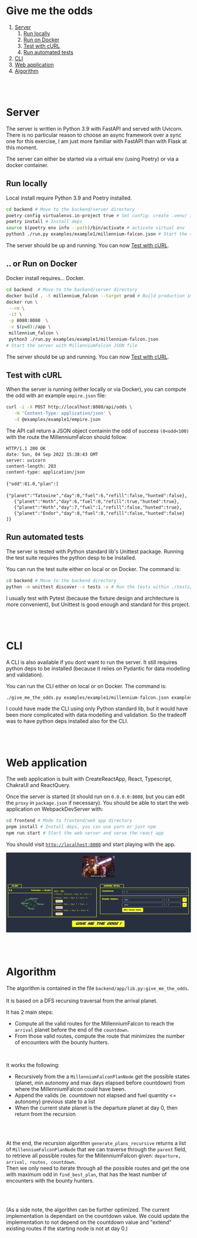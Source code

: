 # Give me the odds

1. [Server](#server)
   1. [Run locally](#ocal)
   2. [Run on Docker](#docker)
   3. [Test with cURL](#curl)
   4. [Run automated tests](#tests)
2. [CLI](#cli)
3. [Web application](#web)
4. [Algorithm](#algorithm)

<br />
<br />

# Server <a name="server"></a>

The server is written in Python 3.9 with FastAPI and served with Uvicorn.
There is no particular reason to choose an async framework over a sync one for this exercise,
I am just more familiar with FastAPI than with Flask at this moment.

The server can either be started via a virtual env (using Poetry) or via a docker container.

## Run locally <a name="local"></a>

Local install require Python 3.9 and Poetry installed.

```sh
cd backend # Move to the backend/server directory
poetry config virtualenvs.in-project true # Set config: create .venv/ in current dir
poetry install # Install deps
source $(poetry env info --path)/bin/activate # activate virtual env
python3 ./run.py examples/example1/millennium-falcon.json # Start the server with MillenniumFalcon JSON file
```

The server should be up and running. You can now [Test with cURL](##curl).

## .. or Run on Docker <a name="docker"></a>

Docker install requires... Docker.

```sh
cd backend  # Move to the backend/server directory
docker build . -t millennium_falcon --target prod # Build production image
docker run \
 --rm \
 -it \
 -p 8080:8080  \
 -v $(pwd):/app \
 millennium_falcon \
 python3 ./run.py examples/example1/millennium-falcon.json
# Start the server with MillenniumFalcon JSON file
```

The server should be up and running. You can now [Test with cURL](##curl).

## Test with cURL <a name="curl"></a>

When the server is running (either locally or via Docker), you can compute the odd with an example `empire.json` file:

```sh
curl -i -X POST http://localhost:8080/api/odds \
   -H 'Content-Type: application/json' \
   -d @examples/example1/empire.json
```

The API call return a JSON object containin the odd of success `(0<odd<100)` with the route the MillenniumFalcon should follow.

```
HTTP/1.1 200 OK
date: Sun, 04 Sep 2022 15:38:43 GMT
server: uvicorn
content-length: 283
content-type: application/json

{"odd":81.0,"plan":[
   {"planet":"Tatooine","day":0,"fuel":6,"refill":false,"hunted":false},
   {"planet":"Hoth","day":6,"fuel":0,"refill":true,"hunted":true},
   {"planet":"Hoth","day":7,"fuel":1,"refill":false,"hunted":true},
   {"planet":"Endor","day":8,"fuel":0,"refill":false,"hunted":false}
]}
```

## Run automated tests <a name="tests"></a>

The server is tested with Python standard lib's Unittest package.
Running the test suite requires the python desp to be installed.

You can run the test suite either on local or on Docker. The command is:

```sh
cd backend # Move to the backend directory
python -m unittest discover -s tests -v # Run the tests within ./tests/ directory
```

I usually test with Pytest (because the fixture design and architecture is more convenient), but Unittest is good enough and standard for this project.


<br />
<br />

# CLI <a name="cli"></a>

A CLI is also available if you dont want to run the server.
It still requires python deps to be installed (because it relies on Pydantic for data modelling and validation).

You can run the CLI either on local or on Docker. The command is:

```sh
./give_me_the_odds.py examples/example1/millennium-falcon.json examples/example1/empire.json
```

I could have made the CLI using only Python standard lib, but it would have been more complicated with data modelling and validation.
So the tradeoff was to have python deps installed also for the CLI.

<br />
<br />

# Web application <a name="web"></a>

The web application is built with CreateReactApp, React, Typescript, ChakraUI and ReactQuery.

Once the server is started (it should run on `0.0.0.0:8080`, but you can edit the `proxy` in `package.json` if necessary).
You should be able to start the web application on WebpackDevServer with:

```sh
cd frontend # Mode to frontend/web app directory
pnpm install # Install deps, you can use yarn or just npm
npm run start # Start the web server and serve the react app
```

You should visit [`http://localhost:8080`](http://localhost:8080) and start playing with the app.

![screenshot](screenshot.png)


<br />
<br />

# Algorithm <a name="algorithm"></a>

The algorithm is contained in the file `backend/app/lib.py:give_me_the_odds`.
<br />
<br />
It is based on a DFS recursing traversal from the arrival planet.


It has 2 main steps:
- Compute all the valid routes for the MillenniumFalcon to reach the `arrival` planet before the end of the `countdown`.
- From those valid routes, compute the route that minimizes the number of encounters with the bounty hunters.

<br />

It works the following:
- Recursively from the a `MillenniumFalconPlanNode`  get the possible states (planet, min autonomy and max days elapsed before countdown) from where the MillenniumFalcon could have been.
- Append the valids (ie. countdown not elapsed and fuel quantity <= autonomy) previous state to a list
- When the current state planet is the departure planet at day 0, then return from the recursion

<br />
<br />

At the end, the recursion algorithm `generate_plans_recursive` returns a list of `MillenniumFalconPlanNode` that we can traverse through the `parent` field, to retrieve all possible
routes for the MillenniumFalcon given: `departure, arrival, routes, countdown`.
<br />
Then we only need to iterate through all the possible routes and get the one with maximum odd in `find_best_plan`, that has the least number of encounters with the bounty hunters.


<br />
<br />

(As a side note, the algorithm can be further optimized. The current implementation is dependant on the countdown value.
We could update the implementation to not depend on the countdown value and "extend" existing routes if the starting node
is not at day 0.)